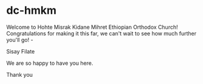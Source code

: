 # dc-hmkm

Welcome to Hohte Misrak Kidane Mihret Ethiopian Orthodox Church! Congratulations for making it this far, we can't wait to see how much further you'll go! - 

Sisay Filate

We are so happy to have you here.


Thank you
